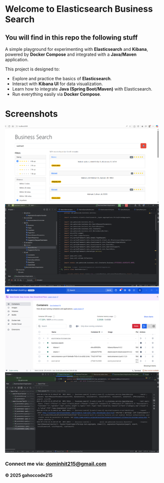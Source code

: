 # Welcome to Elasticsearch Business Search

## You will find in this repo the following stuff
A simple playground for experimenting with **Elasticsearch** and **Kibana**, powered by **Docker Compose** and integrated with a **Java/Maven** application.

This project is designed to:
- Explore and practice the basics of **Elasticsearch**.
- Interact with **Kibana UI** for data visualization.
- Learn how to integrate **Java (Spring Boot/Maven)** with Elasticsearch.
- Run everything easily via **Docker Compose**.

# Screenshots
![Source code and test script](https://github.com/gahoccode215/business-search/blob/main/screenshots/Screenshot%202025-09-11%20032926.png)
![Source code and test script](https://github.com/gahoccode215/business-search/blob/main/screenshots/Screenshot%202025-09-11%20033013.png)
![Source code and test script](https://github.com/gahoccode215/business-search/blob/main/screenshots/Screenshot%202025-09-11%20033148.png)
![Source code and test script](https://github.com/gahoccode215/business-search/blob/main/screenshots/Screenshot%202025-09-11%20033613.png)

### Connect me via: dominhit215@gmail.com

#### &#169; 2025 gahoccode215
